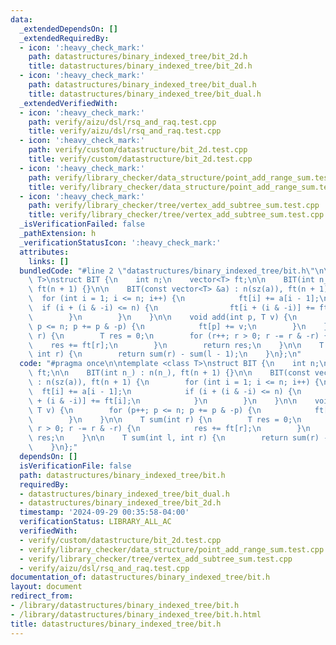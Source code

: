 ```yaml
---
data:
  _extendedDependsOn: []
  _extendedRequiredBy:
  - icon: ':heavy_check_mark:'
    path: datastructures/binary_indexed_tree/bit_2d.h
    title: datastructures/binary_indexed_tree/bit_2d.h
  - icon: ':heavy_check_mark:'
    path: datastructures/binary_indexed_tree/bit_dual.h
    title: datastructures/binary_indexed_tree/bit_dual.h
  _extendedVerifiedWith:
  - icon: ':heavy_check_mark:'
    path: verify/aizu/dsl/rsq_and_raq.test.cpp
    title: verify/aizu/dsl/rsq_and_raq.test.cpp
  - icon: ':heavy_check_mark:'
    path: verify/custom/datastructure/bit_2d.test.cpp
    title: verify/custom/datastructure/bit_2d.test.cpp
  - icon: ':heavy_check_mark:'
    path: verify/library_checker/data_structure/point_add_range_sum.test.cpp
    title: verify/library_checker/data_structure/point_add_range_sum.test.cpp
  - icon: ':heavy_check_mark:'
    path: verify/library_checker/tree/vertex_add_subtree_sum.test.cpp
    title: verify/library_checker/tree/vertex_add_subtree_sum.test.cpp
  _isVerificationFailed: false
  _pathExtension: h
  _verificationStatusIcon: ':heavy_check_mark:'
  attributes:
    links: []
  bundledCode: "#line 2 \"datastructures/binary_indexed_tree/bit.h\"\n\ntemplate <class\
    \ T>\nstruct BIT {\n    int n;\n    vector<T> ft;\n\n    BIT(int n_) : n(n_),\
    \ ft(n + 1) {}\n\n    BIT(const vector<T> &a) : n(sz(a)), ft(n + 1) {\n      \
    \  for (int i = 1; i <= n; i++) {\n            ft[i] += a[i - 1];\n          \
    \  if (i + (i & -i) <= n) {\n                ft[i + (i & -i)] += ft[i];\n    \
    \        }\n        }\n    }\n\n    void add(int p, T v) {\n        for (p++;\
    \ p <= n; p += p & -p) {\n            ft[p] += v;\n        }\n    }\n\n    T sum(int\
    \ r) {\n        T res = 0;\n        for (r++; r > 0; r -= r & -r) {\n        \
    \    res += ft[r];\n        }\n        return res;\n    }\n\n    T sum(int l,\
    \ int r) {\n        return sum(r) - sum(l - 1);\n    }\n};\n"
  code: "#pragma once\n\ntemplate <class T>\nstruct BIT {\n    int n;\n    vector<T>\
    \ ft;\n\n    BIT(int n_) : n(n_), ft(n + 1) {}\n\n    BIT(const vector<T> &a)\
    \ : n(sz(a)), ft(n + 1) {\n        for (int i = 1; i <= n; i++) {\n          \
    \  ft[i] += a[i - 1];\n            if (i + (i & -i) <= n) {\n                ft[i\
    \ + (i & -i)] += ft[i];\n            }\n        }\n    }\n\n    void add(int p,\
    \ T v) {\n        for (p++; p <= n; p += p & -p) {\n            ft[p] += v;\n\
    \        }\n    }\n\n    T sum(int r) {\n        T res = 0;\n        for (r++;\
    \ r > 0; r -= r & -r) {\n            res += ft[r];\n        }\n        return\
    \ res;\n    }\n\n    T sum(int l, int r) {\n        return sum(r) - sum(l - 1);\n\
    \    }\n};"
  dependsOn: []
  isVerificationFile: false
  path: datastructures/binary_indexed_tree/bit.h
  requiredBy:
  - datastructures/binary_indexed_tree/bit_dual.h
  - datastructures/binary_indexed_tree/bit_2d.h
  timestamp: '2024-09-29 00:35:58-04:00'
  verificationStatus: LIBRARY_ALL_AC
  verifiedWith:
  - verify/custom/datastructure/bit_2d.test.cpp
  - verify/library_checker/data_structure/point_add_range_sum.test.cpp
  - verify/library_checker/tree/vertex_add_subtree_sum.test.cpp
  - verify/aizu/dsl/rsq_and_raq.test.cpp
documentation_of: datastructures/binary_indexed_tree/bit.h
layout: document
redirect_from:
- /library/datastructures/binary_indexed_tree/bit.h
- /library/datastructures/binary_indexed_tree/bit.h.html
title: datastructures/binary_indexed_tree/bit.h
---
```

